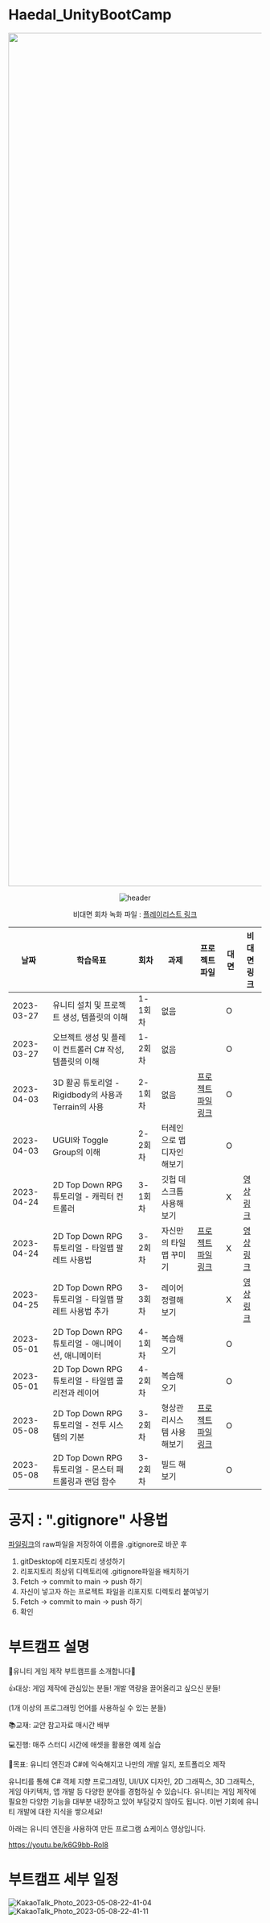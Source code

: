 # Haedal_UnityBootCamp
<div align="center">

<img width="1695" alt="스크린샷 2023-04-26 오전 1 10 52" src="https://user-images.githubusercontent.com/109887066/234460630-f2d739fd-f8d1-4e0e-8a07-96cdf804e4d9.png">
  
![header](https://capsule-render.vercel.app/api?type=rect&color=gradient&height=100&section=header&text=2023%20Haedal%20KNU%20Unity%20Advanced%20Bootcamp&fontSize=20&fontAlign=50&textBg=true)


비대면 회차 녹화 파일 : [플레이리스트 링크](https://www.youtube.com/playlist?list=PLKmvogVcavQVawNhN8YcazQIXk4Fp0PmY)

|날짜|학습목표|회차|과제|프로젝트파일|대면|비대면링크|
|------|---|----|---|---|---|----|
|2023-03-27|유니티 설치 및 프로젝트 생성, 템플릿의 이해|1-1회차|없음||O||
|2023-03-27|오브젝트 생성 및 플레이 컨트롤러 C# 작성, 템플릿의 이해|1-2회차|없음||O||
|2023-04-03|3D 활공 튜토리얼 - Rigidbody의 사용과 Terrain의 사용|2-1회차|없음|[프로젝트 파일 링크](https://github.com/swimmin99/Haedal_UnityBootCamp/tree/main/Class2)|O||
|2023-04-03|UGUI와 Toggle Group의 이해|2-2회차|터레인으로 맵 디자인 해보기||O||
|2023-04-24|2D Top Down RPG 튜토리얼 - 캐릭터 컨트롤러|3-1회차|깃헙 데스크톱 사용해보기||X|[영상링크](https://www.youtube.com/watch?v=AqyAtY31otI&list=PLKmvogVcavQVawNhN8YcazQIXk4Fp0PmY&index=1&t=9s&pp=gAQBiAQB)||
|2023-04-24|2D Top Down RPG 튜토리얼 - 타일맵 팔레트 사용법|3-2회차|자신만의 타일맵 꾸미기|[프로젝트 파일 링크](https://github.com/swimmin99/Haedal_UnityBootCamp/tree/main/Class2)|X|[영상링크](https://www.youtube.com/watch?v=Ecw4fwRO2ZM&list=PLKmvogVcavQVawNhN8YcazQIXk4Fp0PmY&index=2&t=108s&pp=gAQBiAQB)||
|2023-04-25|2D Top Down RPG 튜토리얼 - 타일맵 팔레트 사용법 추가|3-3회차|레이어 정렬해보기||X|[영상링크](https://www.youtube.com/watch?v=hs82JOE_LN0&list=PLKmvogVcavQVawNhN8YcazQIXk4Fp0PmY&index=3&t=3s&pp=gAQBiAQB)||
|2023-05-01|2D Top Down RPG 튜토리얼 - 애니메이션, 애니메이터|4-1회차|복습해오기||O||
|2023-05-01|2D Top Down RPG 튜토리얼 - 타일맵 콜리전과 레이어|4-2회차|복습해오기||O||
|2023-05-08|2D Top Down RPG 튜토리얼 - 전투 시스템의 기본|3-2회차|형상관리시스템 사용해보기|[프로젝트 파일 링크](https://github.com/swimmin99/Haedal_UnityBootCamp/tree/main/Class4)|O||
|2023-05-08|2D Top Down RPG 튜토리얼 - 몬스터 패트롤링과 랜덤 함수|3-2회차|빌드 해보기||O||

<div align="left">

공지 : ".gitignore" 사용법
==
[파일링크](https://github.com/swimmin99/Haedal_UnityBootCamp/blob/main/.gitignore)의 raw파일을 저장하여 이름을 .gitignore로 바꾼 후
1. gitDesktop에 리포지토리 생성하기
2. 리포지토리 최상위 디렉토리에 .gitignore파일을 배치하기
3. Fetch -> commit to main -> push 하기
4. 자신이 넣고자 하는 프로젝트 파일을 리포지토 디렉토리 붙여넣기
5. Fetch -> commit to main -> push 하기
6. 확인


부트캠프 설명
==
👾유니티 게임 제작 부트캠프를 소개합니다👾

👍대상: 게임 제작에 관심있는 분들! 개발 역량을 끌어올리고 싶으신 분들!

(1개 이상의 프로그래밍 언어를 사용하실 수 있는 분들)

📚교재: 교안 참고자료 매시간 배부

💻진행: 매주 스터디 시간에 애셋을 활용한 예제 실습

🥅목표: 유니티 엔진과 C#에 익숙해지고 나만의 개발 일지, 포트폴리오 제작

 유니티를 통해 C# 객체 지향 프로그래밍, UI/UX 디자인, 2D 그래픽스, 3D 그래픽스, 게임 아키텍처, 앱 개발 등 다양한 분야를 경험하실 수 있습니다.
 유니티는 게임 제작에 필요한 다양한 기능을 대부분 내장하고 있어 부담갖지 않아도 됩니다. 이번 기회에 유니티 개발에 대한 지식을 쌓으세요!

아래는 유니티 엔진을 사용하여 만든 프로그램 쇼케이스 영상입니다.

https://youtu.be/k6G9bb-Rol8



부트캠프 세부 일정
==
![KakaoTalk_Photo_2023-05-08-22-41-04](https://user-images.githubusercontent.com/109887066/236839683-016b6425-9864-4e2c-aa14-1e0c49bcb028.jpeg)
![KakaoTalk_Photo_2023-05-08-22-41-11](https://user-images.githubusercontent.com/109887066/236839673-8134e7d2-b5b7-49a0-bd5d-4278d08cf6c6.jpeg)
